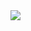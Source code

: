 <img align="right" src="https://github-readme-stats.vercel.app/api?username=lgbwust&show_icons=true&icon_color=CE1D2D&text_color=718096&bg_color=ffffff&hide_title=true" />
